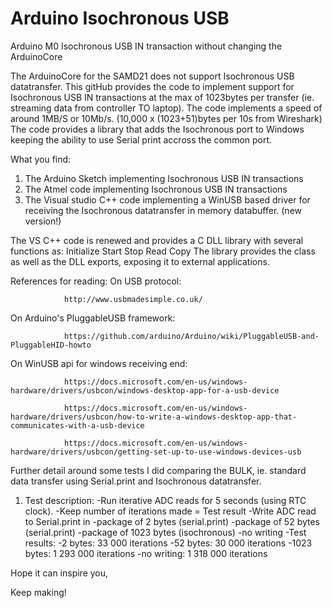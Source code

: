 # Arduino Isochronous USB
 Arduino M0 Isochronous USB IN transaction without changing the ArduinoCore


The ArduinoCore for the SAMD21 does not support Isochronous USB datatransfer.
This gitHub provides the code to implement support for Isochronous USB IN transactions at the max of 1023bytes per transfer (ie. streaming data from controller TO laptop). The code implements a speed of around 1MB/S or 10Mb/s. (10,000 x (1023+51)bytes per 10s from Wireshark)
The code provides a library that adds the Isochronous port to Windows keeping the ability to use Serial print accross the common port.

What you find:
1) The Arduino Sketch implementing Isochronous USB IN transactions
2) The Atmel code implementing Isochronous USB IN transactions
3) The Visual studio C++ code implementing a WinUSB based driver for receiving the Isochronous datatransfer in memory databuffer. (new version!)

The VS C++ code is renewed and provides a C DLL library with several functions as:
	Initialize
	Start
	Stop
	Read
	Copy
The library provides the class as well as the DLL exports, exposing it to external applications.

References for reading:
On USB protocol:

				http://www.usbmadesimple.co.uk/
On Arduino's PluggableUSB framework: 

				https://github.com/arduino/Arduino/wiki/PluggableUSB-and-PluggableHID-howto
On WinUSB api for windows receiving end:

				https://docs.microsoft.com/en-us/windows-hardware/drivers/usbcon/windows-desktop-app-for-a-usb-device
   
				https://docs.microsoft.com/en-us/windows-hardware/drivers/usbcon/how-to-write-a-windows-desktop-app-that-communicates-with-a-usb-device
   
				https://docs.microsoft.com/en-us/windows-hardware/drivers/usbcon/getting-set-up-to-use-windows-devices-usb
   
Further detail around some tests I did comparing the BULK, ie. standard data transfer using Serial.print and Isochronous datatransfer.
1. Test description:
  -Run iterative ADC reads for 5 seconds (using RTC clock).
  -Keep number of iterations made = Test result
  -Write ADC read to Serial.print in 
   -package of 2 bytes (serial.print)
   -package of 52 bytes (serial.print)
   -package of 1023 bytes (isochronous)
   -no writing
   -Test results:
    -2 bytes: 33 000 iterations
    -52 bytes: 30 000 iterations
    -1023 bytes: 1 293 000 iterations
    -no writing: 1 318 000 iterations


Hope it can inspire you,

Keep making!
